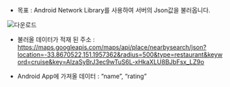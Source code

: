 - 목표 : Android Network Library를 사용하여 서버의 Json값을 불러옵니다.

![다운로드](https://user-images.githubusercontent.com/54883589/86710877-5e4c4a80-c056-11ea-9305-3e460452be96.png)

- 불러올 데이터가 적재 된 주소 : https://maps.googleapis.com/maps/api/place/nearbysearch/json?location=-33.8670522,151.1957362&radius=500&type=restaurant&keyword=cruise&key=AIzaSyBrJ3ec9wTuS6L-xHkaXLU8BJbFsx_LZ9o

- Android App에 가져올 데이터 : “name”, “rating”
